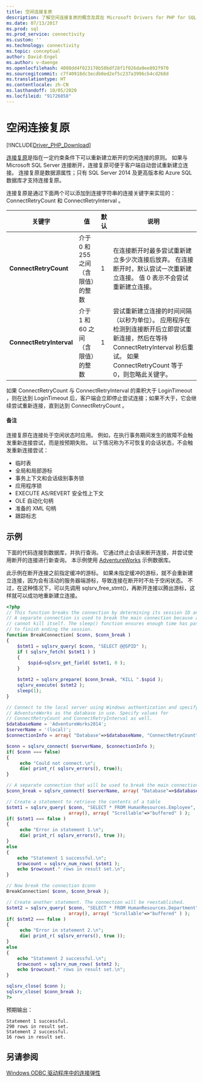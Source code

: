 ```yaml
---
title: 空闲连接复原
description: 了解空闲连接复原的概念及其在 Microsoft Drivers for PHP for SQL Server 中的行为方式。
ms.date: 07/13/2017
ms.prod: sql
ms.prod_service: connectivity
ms.custom: ''
ms.technology: connectivity
ms.topic: conceptual
author: David-Engel
ms.author: v-daenge
ms.openlocfilehash: 4008dd4f023170b50bdf28f1f026da9ee892f970
ms.sourcegitcommit: c7f40918dc3ecdb0ed2ef5c237a3996cb4cd268d
ms.translationtype: HT
ms.contentlocale: zh-CN
ms.lasthandoff: 10/05/2020
ms.locfileid: "91726858"
---
```

# <a name="idle-connection-resiliency"></a>空闲连接复原
[!INCLUDE[Driver_PHP_Download](../../includes/driver_php_download.md)]

[连接复原](../odbc/windows/connection-resiliency-in-the-windows-odbc-driver.md)是指在一定约束条件下可以重新建立断开的空闲连接的原则。 如果与 Microsoft SQL Server 连接断开，连接复原可便于客户端自动尝试重新建立连接。 连接复原是数据源属性；只有 SQL Server 2014 及更高版本和 Azure SQL 数据库才支持连接复原。

连接复原是通过下面两个可以添加到连接字符串的连接关键字来实现的：ConnectRetryCount  和 ConnectRetryInterval  。

|关键字|值|默认|说明|
|-|-|-|-|
|**ConnectRetryCount**| 介于 0 和 255 之间（含限值）的整数|1|在连接断开时最多尝试重新建立多少次连接后放弃。 在连接断开时，默认尝试一次重新建立连接。 值 0 表示不会尝试重新建立连接。|
|**ConnectRetryInterval**| 介于 1 和 60 之间（含限值）的整数|1| 尝试重新建立连接的时间间隔（以秒为单位）。 应用程序在检测到连接断开后立即尝试重新连接，然后在等待 ConnectRetryInterval  秒后重试。 如果 ConnectRetryCount  等于 0，则忽略此关键字。

如果 ConnectRetryCount  与 ConnectRetryInterval  的乘积大于 LoginTimeout  ，则在达到 LoginTimeout  后，客户端会立即停止尝试连接；如果不大于，它会继续尝试重新连接，直到达到 ConnectRetryCount  。

#### <a name="remarks"></a>备注

连接复原在连接处于空闲状态时应用。 例如，在执行事务期间发生的故障不会触发重新连接尝试，而是按预期失败。 以下情况称为不可恢复的会话状态，不会触发重新连接尝试：

* 临时表
* 全局和局部游标
* 事务上下文和会话级别事务锁
* 应用程序锁
* EXECUTE AS/REVERT 安全性上下文
* OLE 自动化句柄
* 准备的 XML 句柄
* 跟踪标志

## <a name="example"></a>示例

下面的代码连接到数据库，并执行查询。 它通过终止会话来断开连接，并尝试使用断开的连接进行新查询。 本示例使用 [AdventureWorks](/previous-versions/sql/sql-server-2008/ms124501(v=sql.100)) 示例数据库。

此示例在断开连接之前指定缓冲的游标。 如果未指定缓冲的游标，就不会重新建立连接，因为会有活动的服务器端游标，导致连接在断开时不处于空闲状态。 不过，在这种情况下，可以先调用 sqlsrv_free_stmt()，再断开连接以腾出游标，这样就可以成功地重新建立连接。

```php
<?php
// This function breaks the connection by determining its session ID and killing it.
// A separate connection is used to break the main connection because a session
// cannot kill itself. The sleep() function ensures enough time has passed for KILL
// to finish ending the session.
function BreakConnection( $conn, $conn_break )
{
    $stmt1 = sqlsrv_query( $conn, "SELECT @@SPID" );
    if ( sqlsrv_fetch( $stmt1 ) )
    {
        $spid=sqlsrv_get_field( $stmt1, 0 );
    }

    $stmt2 = sqlsrv_prepare( $conn_break, "KILL ".$spid );
    sqlsrv_execute( $stmt2 );
    sleep(1);
}

// Connect to the local server using Windows authentication and specify
// AdventureWorks as the database in use. Specify values for
// ConnectRetryCount and ConnectRetryInterval as well.
$databaseName = 'AdventureWorks2014';
$serverName = '(local)';
$connectionInfo = array( "Database"=>$databaseName, "ConnectRetryCount"=>10, "ConnectRetryInterval"=>10 );

$conn = sqlsrv_connect( $serverName, $connectionInfo );
if( $conn === false)  
{  
     echo "Could not connect.\n";  
     die( print_r( sqlsrv_errors(), true));  
}

// A separate connection that will be used to break the main connection $conn
$conn_break = sqlsrv_connect( $serverName, array( "Database"=>$databaseName) );

// Create a statement to retrieve the contents of a table
$stmt1 = sqlsrv_query( $conn, "SELECT * FROM HumanResources.Employee",
                       array(), array( "Scrollable"=>"buffered" ) );
if( $stmt1 === false )
{
     echo "Error in statement 1.\n";
     die( print_r( sqlsrv_errors(), true ));
}
else
{
    echo "Statement 1 successful.\n";
    $rowcount = sqlsrv_num_rows( $stmt1 );
    echo $rowcount." rows in result set.\n";
}

// Now break the connection $conn
BreakConnection( $conn, $conn_break );

// Create another statement. The connection will be reestablished.
$stmt2 = sqlsrv_query( $conn, "SELECT * FROM HumanResources.Department",
                       array(), array( "Scrollable"=>"buffered" ) );
if( $stmt2 === false )
{
     echo "Error in statement 2.\n";
     die( print_r( sqlsrv_errors(), true ));
}
else
{
    echo "Statement 2 successful.\n";
    $rowcount = sqlsrv_num_rows( $stmt2 );
    echo $rowcount." rows in result set.\n";
}

sqlsrv_close( $conn );
sqlsrv_close( $conn_break );
?>
```
预期输出：
```
Statement 1 successful.
290 rows in result set.
Statement 2 successful.
16 rows in result set.
```

## <a name="see-also"></a>另请参阅
[Windows ODBC 驱动程序中的连接弹性](../odbc/windows/connection-resiliency-in-the-windows-odbc-driver.md)